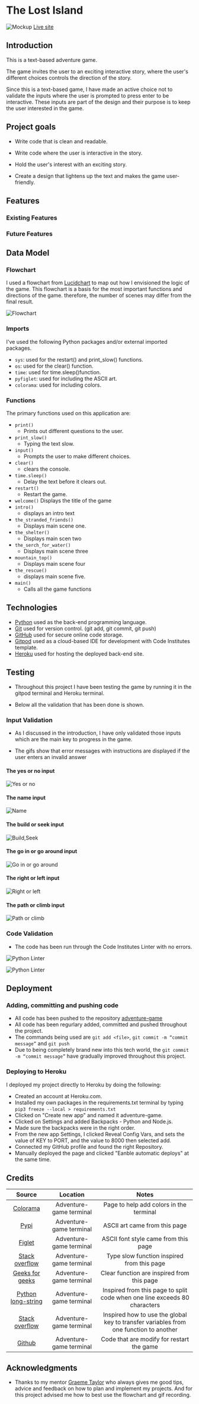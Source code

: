 # The Lost Island
![Mockup](docs/mockup.webp)
[Live site](https://git.heroku.com/lost-island.git)
## Introduction
This is a text-based adventure game.

The game invites the user to an exciting interactive story, where the user's different choices controls the direction of the story.

Since this is a text-based game, I have made an active choice not to validate the inputs where the user is prompted to press enter to be interactive. These inputs are part of the design and their purpose is to keep the user interested in the game.

## Project goals

* Write code that is clean and readable.

* Write code where the user is interactive in the story.

* Hold the user's interest with an exciting story.

* Create a design that lightens up the text and makes the game user-friendly.

## Features
### Existing Features
### Future Features


## Data Model
### Flowchart
I used a flowchart from [Lucidchart](https://www.lucidchart.com/pages/ER-diagram-symbols-and-meaning)
to map out how I envisioned the logic of the game. This flowchart is a basis for the most important functions and directions of the game. therefore, the number of scenes may differ from the final result.

![Flowchart](docs/blank_diagram.webp)

### Imports
I've used the following Python packages and/or external imported packages.

* `sys`: used for the restart() and print_slow() functions.
* `os`: used for the clear() function.
* `time`: used for time.sleep()function.
* `pyfiglet`: used for including the ASCII art.
* `colorama`: used for including colors.

### Functions
The primary functions used on this application are:

- `print()`
    - Prints out different questions to the user.
- `print_slow()`
    - Typing the text slow.
- `input()`
    - Prompts the user to make different choices.
- `clear()`
    - clears the console.
- `time.sleep()`
    - Delay the text before it clears out.
- `restart()`
     - Restart the game.
- `welcome()`
    Displays the title of the game
- `intro()`
    - displays an intro text
- `the_stranded_friends()`
    - Displays main scene one.
- `the_shelter()`
    - Displays main scen two
- `the_serch_for_water()`
    - Displays main scene three
- `mountain_top()`
    - Displays main scene four
- `the_rescue()` 
    - displays main scene five.
- `main()`
    - Calls all the game functions 



## Technologies
* [Python](https://www.python.org/) used as the back-end programming language.
* [Git](https://git-scm.com/) used for version control. (git add, git commit, git push)
* [GitHub](github.com) used for secure online code storage.
* [Gitpod](https://gitpod.io/) used as a cloud-based IDE for development with Code Institutes template.
* [Heroku](https://dashboard.heroku.com/apps) used for hosting the deployed back-end site.

## Testing
* Throughout this project I have been testing the game by running it in the gitpod terminal and Heroku terminal. 

* Below all the validation that has been done is shown.

### Input Validation
* As I discussed in the introduction, I have only validated those inputs which are the main key to progress in the game. 

* The gifs show that error messages with instructions are displayed if the user enters an invalid answer
 #### The yes or no input
![Yes or no](docs/yes-no.gif)
#### The name input
![Name](docs/name-input.gif)
#### The build or seek input
![Build,Seek](docs/build-seek.gif)
#### The go in or go around input
![Go in or go around](docs/go-in-go-around.gif)
#### The right or left input
![Right or left](docs/right-left.gif)
#### The path or climb input
![Path or climb](docs/path-climb.gif)

### Code Validation
* The code has been run through the Code Institutes Linter with no errors.

![Python Linter](docs/linter_1.webp)

![Python Linter](docs/linter_2.webp)

## Deployment
### Adding, committing and pushing code
* All code has been pushed to the repository [adventure-game](https://github.com/Linnea87/adventure-game)
* All code has been regurlary added, committed and pushed throughout the project.
* The commands being used are `git add <file>`,
  `git commit -m “commit message”` and
  `git push`
* Due to being completely brand new into this tech world, the `git commit -m “commit message”` have gradually improved throughout this project. 
### Deploying to Heroku
I deployed my project directly to Heroku by doing the following:

* Created an account at Heroku.com.
* Installed my own packages in the requirements.txt terminal by typing `pip3 freeze --local > requirements.txt`
* Clicked on "Create new app" and named it adventure-game.
* Clicked on Settings and added Backpacks - Python and Node.js.
* Made sure the backpacks were in the right order.
* From the new app Settings, I clicked Reveal Config Vars, and sets the value of KEY to PORT, and the value to 8000 then selected add.
* Connected my GitHub profile and found the right Repository.
* Manually deployed the page and clicked "Eanble automatic deploys" at the same time.
## Credits

**Source**|**Location**|**Notes**
:-----:|:-----:|:-----:
[Colorama](https://pypi.org/project/colorama/)|Adventure-game terminal|Page to help add colors in the terminal
[Pypi](https://pypi.org/project/pyfiglet/)|Adventure-game terminal|ASCII art came from this page
[Figlet](https://www.figlet.org)|Adventure-game terminal|ASCII font style came from this page
[Stack overflow](https://stackoverflow.com/questions/4099422/printing-slowly-simulate-typing)|Adventure-game terminal|Type slow function inspired from this page
[Geeks for geeks](https://www.geeksforgeeks.org/clear-screen-python/)|Adventure-game terminal|Clear function are inspired from this page
[Python long-string](https://note.nkmk.me/en/python-long-string/)|Adventure-game terminal|Inspired from this page to split code when one line exceeds 80 characters
[Stack overflow](https://stackoverflow.com/questions/10506973/can-not-increment-global-variable-from-function-in-python)|Adventure-game terminal|Inspired how to use the global key  to transfer variables from one function to another
[Github](https://gist.github.com/jrosco/d01b28c2f37100bb5278)|Adventure-game terminal|Code that are modify for restart the game

## Acknowledgments

* Thanks to my mentor [Graeme Taylor](https://github.com/G-Taylor) who always gives me good tips, advice and feedback on how to plan and implement my projects. And for this project advised me how to best use the flowchart and gif recording.